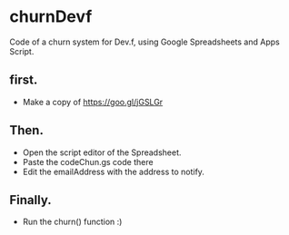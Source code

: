 # churnDevf
Code of a churn system for Dev.f, using Google Spreadsheets and Apps Script.

## first.
- Make a copy of https://goo.gl/jGSLGr

## Then.
- Open the script editor of the Spreadsheet.
- Paste the codeChun.gs code there
- Edit the emailAddress with the address to notify.

## Finally.
- Run the churn() function :)
